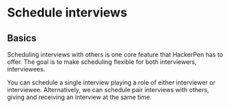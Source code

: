 # Schedule interviews

## Basics

Scheduling interviews with others is one core feature that HackerPen has to offer. The goal is to make scheduling flexible for both interviewers, interviewees.

You can schedule a single interview playing a role of either interviewer or interviewee. Alternatively, we can schedule pair interviews with others, giving and receiving an interview at the same time.
